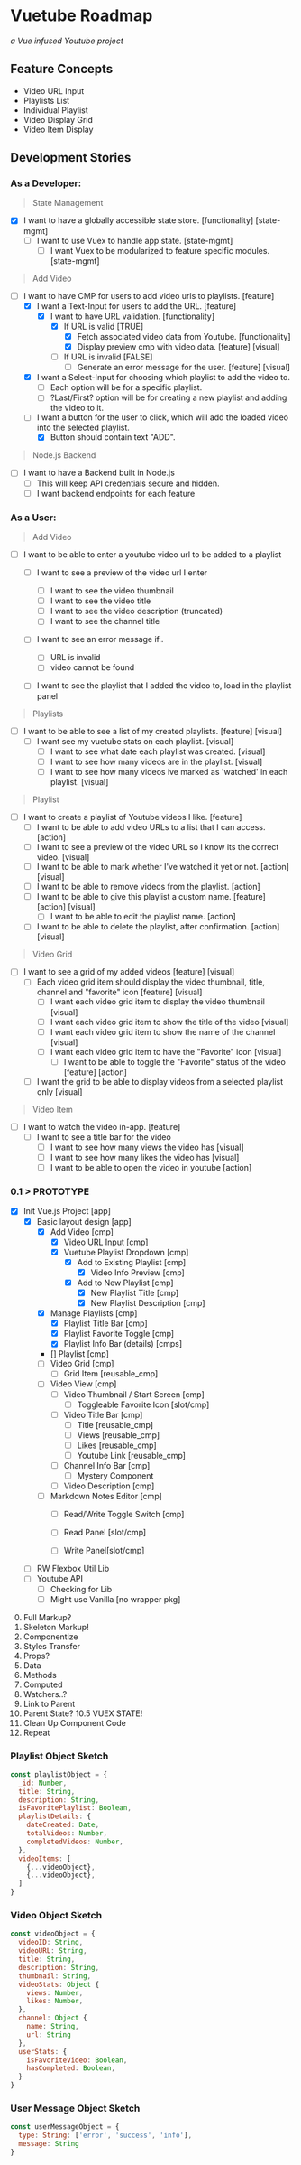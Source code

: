 # Vuetube Roadmap

_a Vue infused Youtube project_

## Feature Concepts

- Video URL Input
- Playlists List
- Individual Playlist
- Video Display Grid
- Video Item Display

## Development Stories

### **As a Developer:**

> State Management
* [x] I want to have a globally accessible state store. [functionality] [state-mgmt]
  * [ ] I want to use Vuex to handle app state. [state-mgmt]
    * [ ] I want Vuex to be modularized to feature specific modules. [state-mgmt]

> Add Video
* [ ] I want to have CMP for users to add video urls to playlists. [feature]
  * [x] I want a Text-Input for users to add the URL. [feature]
    * [x] I want to have URL validation. [functionality]
      * [x] If URL is valid [TRUE]
        * [x] Fetch associated video data from Youtube. [functionality]
        * [x] Display preview cmp with video data. [feature] [visual]
      * [ ] If URL is invalid [FALSE]
        * [ ] Generate an error message for the user. [feature] [visual]
  * [x] I want a Select-Input for choosing which playlist to add the video to.
    * [ ] Each option will be for a specific playlist.
    * [ ] ?Last/First? option will be for creating a new playlist and adding the video to it.
  * [ ] I want a button for the user to click, which will add the loaded video into the selected playlist.
    * [x] Button should contain text "ADD".

> Node.js Backend
* [ ] I want to have a Backend built in Node.js
  * [ ] This will keep API credentials secure and hidden.
  * [ ] I want backend endpoints for each feature

### **As a User:**

> Add Video
* [ ] I want to be able to enter a youtube video url to be added to a playlist
  * [ ] I want to see a preview of the video url I enter
    * [ ] I want to see the video thumbnail
    * [ ] I want to see the video title
    * [ ] I want to see the video description (truncated)
    * [ ] I want to see the channel title
  * [ ] I want to see an error message if..
    * [ ] URL is invalid
    * [ ] video cannot be found
  * [ ] I want to see the playlist that I added the video to, load in the playlist panel
  

> Playlists
* [ ] I want to be able to see a list of my created playlists. [feature] [visual]
  * [ ] I want see my vuetube stats on each playlist. [visual]
    * [ ] I want to see what date each playlist was created. [visual]
    * [ ] I want to see how many videos are in the playlist. [visual]
    * [ ] I want to see how many videos ive marked as 'watched' in each playlist. [visual]

> Playlist
* [ ] I want to create a playlist of Youtube videos I like. [feature]
  * [ ]  I want to be able to add video URLs to a list that I can access. [action]
    * [ ] I want to see a preview of the video URL so I know its the correct video. [visual]
    * [ ] I want to be able to mark whether I've watched it yet or not. [action] [visual]
    * [ ] I want to be able to remove videos from the playlist. [action]
  * [ ] I want to be able to give this playlist a custom name. [feature] [action] [visual]
    * [ ] I want to be able to edit the playlist name. [action]
  * [ ] I want to be able to delete the playlist, after confirmation. [action] [visual]

> Video Grid
* [ ] I want to see a grid of my added videos [feature] [visual]
  * [ ] Each video grid item should display the video thumbnail, title, channel and "favorite" icon [feature] [visual]
    * [ ] I want each video grid item to display the video thumbnail [visual]
    * [ ] I want each video grid item to show the title of the video [visual]
    * [ ] I want each video grid item to show the name of the channel [visual]
    * [ ] I want each video grid item to have the "Favorite" icon [visual]
      * [ ] I want to be able to toggle the "Favorite" status of the video [feature] [action]
  * [ ] I want the grid to be able to display videos from a selected playlist only [visual]

> Video Item
* [ ] I want to watch the video in-app. [feature]
  * [ ] I want to see a title bar for the video
    * [ ] I want to see how many views the video has [visual]
    * [ ] I want to see how many likes the video has [visual]
    * [ ] I want to be able to open the video in youtube [action]

### 0.1 > PROTOTYPE

* [x] Init Vue.js Project [app]
  * [x] Basic layout design [app]
    * [x] Add Video [cmp]
      * [x] Video URL Input [cmp]
      * [x] Vuetube Playlist Dropdown [cmp]
        * [x] Add to Existing Playlist [cmp]
          * [x] Video Info Preview [cmp]
        * [x] Add to New Playlist [cmp]
          * [x] New Playlist Title [cmp]
          * [x] New Playlist Description [cmp]
    * [x] Manage Playlists [cmp]
      * [x] Playlist Title Bar [cmp]
      * [x] Playlist Favorite Toggle [cmp]
      * [x] Playlist Info Bar (details) [cmps]
    * [] Playlist [cmp]
    * [ ] Video Grid [cmp]
      * [ ] Grid Item [reusable_cmp]
    * [ ] Video View [cmp]
      * [ ] Video Thumbnail / Start Screen [cmp]
        * [ ] Toggleable Favorite Icon [slot/cmp]
      * [ ] Video Title Bar [cmp]
        * [ ] Title [reusable_cmp]
        * [ ] Views [reusable_cmp]
        * [ ] Likes [reusable_cmp]
        * [ ] Youtube Link [reusable_cmp]
      * [ ] Channel Info Bar [cmp]
        * [ ] Mystery Component
      * [ ] Video Description [cmp]
    * [ ] Markdown Notes Editor [cmp]
      * [ ] Read/Write Toggle Switch [cmp]
      * [ ] Read Panel [slot/cmp]
      * [ ] Write Panel[slot/cmp]


  * [ ] RW Flexbox Util Lib
  * [ ] Youtube API
    * [ ] Checking for Lib
    * [ ] Might use Vanilla [no wrapper pkg]

0. Full Markup?
1. Skeleton Markup!
2. Componentize 
3. Styles Transfer
4. Props?
5. Data
6. Methods
7. Computed
8. Watchers..?
9. Link to Parent
10. Parent State?
10.5 VUEX STATE!
11. Clean Up Component Code
12. Repeat

### Playlist Object Sketch

```js
const playlistObject = {
  _id: Number,
  title: String,
  description: String,
  isFavoritePlaylist: Boolean,
  playlistDetails: {
    dateCreated: Date,
    totalVideos: Number,
    completedVideos: Number,
  },
  videoItems: [
    {...videoObject},
    {...videoObject},
  ]
}
```

### Video Object Sketch

```js
const videoObject = {
  videoID: String,
  videoURL: String,
  title: String,
  description: String,
  thumbnail: String,
  videoStats: Object {
    views: Number,
    likes: Number,
  },
  channel: Object {
    name: String,
    url: String
  },
  userStats: {
    isFavoriteVideo: Boolean,
    hasCompleted: Boolean,
  }
}
```

### User Message Object Sketch

```js
const userMessageObject = {
  type: String: ['error', 'success', 'info'],
  message: String
}
```
